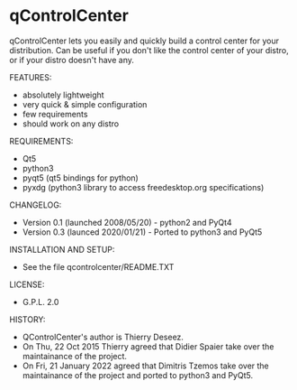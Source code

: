 # qControlCenter
qControlCenter lets you easily and quickly build a control center for your distribution. Can be useful if you don't like the control center of your distro, or if your distro doesn't have any.

FEATURES:
- absolutely lightweight
- very quick & simple configuration
- few requirements
- should work on any distro

REQUIREMENTS:
- Qt5
- python3
- pyqt5 (qt5 bindings for python)
- pyxdg (python3 library to access freedesktop.org specifications)

CHANGELOG:
- Version 0.1 (launched 2008/05/20) - python2 and PyQt4
- Version 0.3 (launced 2020/01/21) - Ported to python3 and PyQt5

INSTALLATION AND SETUP:
- See the file qcontrolcenter/README.TXT 

LICENSE:
- G.P.L. 2.0
 
HISTORY:
- QControlCenter's author is Thierry Deseez.
- On Thu, 22 Oct 2015 Thierry agreed that Didier Spaier take over the maintainance of the project.
- On Fri, 21 January 2022 agreed that Dimitris Tzemos take over the maintainance of the project and ported to python3 and PyQt5.
